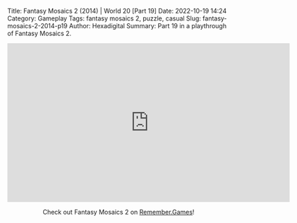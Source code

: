 Title: Fantasy Mosaics 2 (2014) | World 20 [Part 19]
Date: 2022-10-19 14:24
Category: Gameplay
Tags: fantasy mosaics 2, puzzle, casual
Slug: fantasy-mosaics-2-2014-p19
Author: Hexadigital
Summary: Part 19 in a playthrough of Fantasy Mosaics 2.

<center><iframe src="https://www.youtube.com/embed/R9nxsN3aD5w?feature=oembed" allow="accelerometer; autoplay; encrypted-media; gyroscope; picture-in-picture" width="640" height="360" frameborder="0"></iframe>

Check out Fantasy Mosaics 2 on [Remember.Games](https://remember.games/game/6395/fantasy-mosaics-2/)!</center>